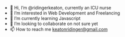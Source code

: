 - 👋 Hi, I’m @ridingerkeaton, currently an ICU nurse
- 👀 I’m interested in Web Development and Freelancing
- 🌱 I’m currently learning Javascript
- 💞️ I’m looking to collaborate on not sure yet
- 📫 How to reach me keatonridinger@gmail.com

<!---
ridingerkeaton/ridingerkeaton is a ✨ special ✨ repository because its `README.md` (this file) appears on your GitHub profile.
You can click the Preview link to take a look at your changes.
--->
